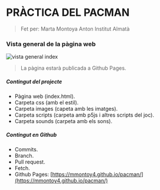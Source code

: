 # PRÀCTICA DEL PACMAN
>Fet per: Marta Montoya Anton
>Institut Almatà
### Vista general de la pàgina web
![vista general index](https://user-images.githubusercontent.com/71660892/110128035-a333a700-7dc6-11eb-93a5-711b317315e0.png)
>La pàgina estarà publicada a Github Pages.
##### Contingut del projecte
* Pàgina web (index.html).
* Carpeta css (amb el estil).
* Carpeta images (capeta amb les imatges).
* Carpeta scripts (carpeta amb p5js i altres scripts del joc).
* Carpeta sounds (carpeta amb els sons).
##### Contingut en Github
* Commits.
* Branch.
* Pull request.
* Fetch.
* Github Pages: [https://mmontoy4.github.io/pacman/](https://mmontoy4.github.io/pacman/)
